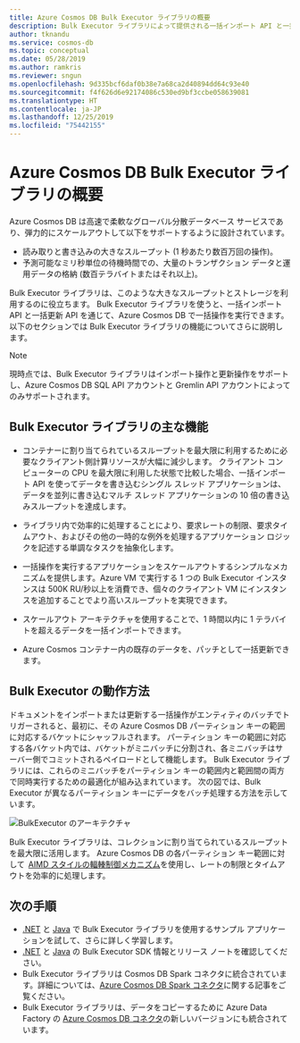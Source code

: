 ```yaml
---
title: Azure Cosmos DB Bulk Executor ライブラリの概要
description: Bulk Executor ライブラリによって提供される一括インポート API と一括更新 API を通じて、Azure Cosmos DB で一括操作を実行します。
author: tknandu
ms.service: cosmos-db
ms.topic: conceptual
ms.date: 05/28/2019
ms.author: ramkris
ms.reviewer: sngun
ms.openlocfilehash: 9d335bcf6daf0b38e7a68ca2d40894dd64c93e40
ms.sourcegitcommit: f4f626d6e92174086c530ed9bf3ccbe058639081
ms.translationtype: HT
ms.contentlocale: ja-JP
ms.lasthandoff: 12/25/2019
ms.locfileid: "75442155"
---
```

# <a name="azure-cosmos-db-bulk-executor-library-overview"></a>Azure Cosmos DB Bulk Executor ライブラリの概要
 
Azure Cosmos DB は高速で柔軟なグローバル分散データベース サービスであり、弾力的にスケールアウトして以下をサポートするように設計されています。 

* 読み取りと書き込みの大きなスループット (1 秒あたり数百万回の操作)。  
* 予測可能なミリ秒単位の待機時間での、大量のトランザクション データと運用データの格納 (数百テラバイトまたはそれ以上)。  

Bulk Executor ライブラリは、このような大きなスループットとストレージを利用するのに役立ちます。 Bulk Executor ライブラリを使うと、一括インポート API と一括更新 API を通じて、Azure Cosmos DB で一括操作を実行できます。 以下のセクションでは Bulk Executor ライブラリの機能についてさらに説明します。 

> [!NOTE] 
> 現時点では、Bulk Executor ライブラリはインポート操作と更新操作をサポートし、Azure Cosmos DB SQL API アカウントと Gremlin API アカウントによってのみサポートされます。
 
## <a name="key-features-of-the-bulk-executor-library"></a>Bulk Executor ライブラリの主な機能  
 
* コンテナーに割り当てられているスループットを最大限に利用するために必要なクライアント側計算リソースが大幅に減少します。 クライアント コンピューターの CPU を最大限に利用した状態で比較した場合、一括インポート API を使ってデータを書き込むシングル スレッド アプリケーションは、データを並列に書き込むマルチ スレッド アプリケーションの 10 倍の書き込みスループットを達成します。  

* ライブラリ内で効率的に処理することにより、要求レートの制限、要求タイムアウト、およびその他の一時的な例外を処理するアプリケーション ロジックを記述する単調なタスクを抽象化します。  

* 一括操作を実行するアプリケーションをスケールアウトするシンプルなメカニズムを提供します。Azure VM で実行する 1 つの Bulk Executor インスタンスは 500K RU/秒以上を消費でき、個々のクライアント VM にインスタンスを追加することでより高いスループットを実現できます。  
 
* スケールアウト アーキテクチャを使用することで、1 時間以内に 1 テラバイトを超えるデータを一括インポートできます。  

* Azure Cosmos コンテナー内の既存のデータを、パッチとして一括更新できます。 
 
## <a name="how-does-the-bulk-executor-operate"></a>Bulk Executor の動作方法 

ドキュメントをインポートまたは更新する一括操作がエンティティのバッチでトリガーされると、最初に、その Azure Cosmos DB パーティション キーの範囲に対応するバケットにシャッフルされます。 パーティション キーの範囲に対応する各バケット内では、バケットがミニバッチに分割され、各ミニバッチはサーバー側でコミットされるペイロードとして機能します。 Bulk Executor ライブラリには、これらのミニバッチをパーティション キーの範囲内と範囲間の両方で同時実行するための最適化が組み込まれています。 次の図では、Bulk Executor が異なるパーティション キーにデータをバッチ処理する方法を示しています。  

![BulkExecutor のアーキテクチャ](./media/bulk-executor-overview/bulk-executor-architecture.png)

Bulk Executor ライブラリは、コレクションに割り当てられているスループットを最大限に活用します。 Azure Cosmos DB の各パーティション キー範囲に対して  [AIMD スタイルの輻輳制御メカニズム](https://tools.ietf.org/html/rfc5681)を使用し、レートの制限とタイムアウトを効率的に処理します。 

## <a name="next-steps"></a>次の手順 
  
* [.NET](bulk-executor-dot-net.md) と [Java](bulk-executor-java.md) で Bulk Executor ライブラリを使用するサンプル アプリケーションを試して、さらに詳しく学習します。  
* [.NET](sql-api-sdk-bulk-executor-dot-net.md) と [Java](sql-api-sdk-bulk-executor-java.md) の Bulk Executor SDK 情報とリリース ノートを確認してください。
* Bulk Executor ライブラリは Cosmos DB Spark コネクタに統合されています。詳細については、[Azure Cosmos DB Spark コネクタ](spark-connector.md)に関する記事をご覧ください。  
* Bulk Executor ライブラリは、データをコピーするために Azure Data Factory の [Azure Cosmos DB コネクタ](https://aka.ms/bulkexecutor-adf-v2)の新しいバージョンにも統合されています。
